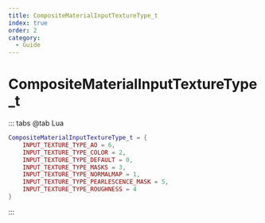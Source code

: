 ```yaml
---
title: CompositeMaterialInputTextureType_t
index: true
order: 2
category:
  - Guide
---
```


# CompositeMaterialInputTextureType_t
::: tabs
@tab Lua
```lua
CompositeMaterialInputTextureType_t = {
    INPUT_TEXTURE_TYPE_AO = 6,
    INPUT_TEXTURE_TYPE_COLOR = 2,
    INPUT_TEXTURE_TYPE_DEFAULT = 0,
    INPUT_TEXTURE_TYPE_MASKS = 3,
    INPUT_TEXTURE_TYPE_NORMALMAP = 1,
    INPUT_TEXTURE_TYPE_PEARLESCENCE_MASK = 5,
    INPUT_TEXTURE_TYPE_ROUGHNESS = 4
}
```
:::